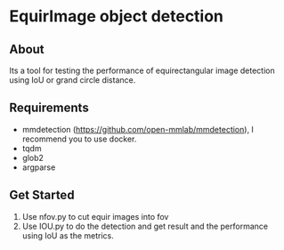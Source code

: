 # EquirImage object detection
## About
Its a tool for testing the performance of equirectangular image detection using IoU or grand circle distance.

## Requirements
- mmdetection (https://github.com/open-mmlab/mmdetection), I recommend you to use docker.
- tqdm
- glob2
- argparse

## Get Started
1. Use nfov.py to cut equir images into fov
2. Use IOU.py to do the detection and get result and the performance using IoU as the metrics.